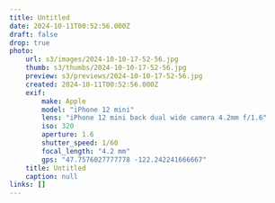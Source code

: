```yaml
---
title: Untitled
date: 2024-10-11T00:52:56.000Z
draft: false
drop: true
photo:
    url: s3/images/2024-10-10-17-52-56.jpg
    thumb: s3/thumbs/2024-10-10-17-52-56.jpg
    preview: s3/previews/2024-10-10-17-52-56.jpg
    created: 2024-10-11T00:52:56.000Z
    exif:
        make: Apple
        model: "iPhone 12 mini"
        lens: "iPhone 12 mini back dual wide camera 4.2mm f/1.6"
        iso: 320
        aperture: 1.6
        shutter_speed: 1/60
        focal_length: "4.2 mm"
        gps: "47.7576027777778 -122.242241666667"
    title: Untitled
    caption: null
links: []
---
```

